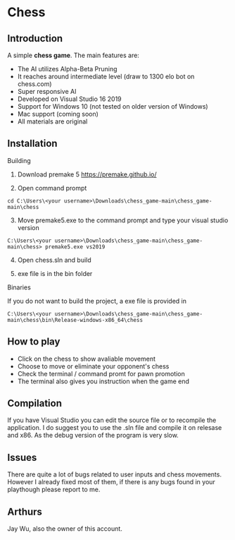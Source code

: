 # Chess

## Introduction

A simple **chess game**. The main features are:

* The AI utilizes Alpha-Beta Pruning
* It reaches around intermediate level (draw to 1300 elo bot on chess.com)
* Super responsive AI
* Developed on Visual Studio 16 2019
* Support for Windows 10 (not tested on older version of Windows)
* Mac support (coming soon)
* All materials are original

## Installation

Building

1. Download premake 5 
https://premake.github.io/

2. Open command prompt

```
cd C:\Users\<your username>\Downloads\chess_game-main\chess_game-main\chess
```
3. Move premake5.exe to the command prompt and type your visual studio version
```
C:\Users\<your username>\Downloads\chess_game-main\chess_game-main\chess> premake5.exe vs2019
```
4. Open chess.sln and build

5. exe file is in the bin folder

Binaries

If you do not want to build the project, a exe file is provided in 
```
C:\Users\<your username>\Downloads\chess_game-main\chess_game-main\chess\bin\Release-windows-x86_64\chess
```

## How to play

* Click on the chess to show avaliable movement
* Choose to move or eliminate your opponent's chess
* Check the terminal / command promt for pawn promotion
* The terminal also gives you instruction when the game end

## Compilation

If you have Visual Studio you can edit the source file or to recompile the application. I do suggest you to use the .sln file and compile it on relesase and x86. As the debug version of the program is very slow.

## Issues

There are quite a lot of bugs related to user inputs and chess movements. However I already fixed most of them, if there is any bugs found in your playthough please report to me.

## Arthurs

Jay Wu, also the owner of this account.
